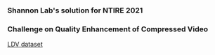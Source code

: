 ### Shannon Lab's solution for NTIRE 2021 ###
### Challenge on Quality Enhancement of Compressed Video ###
 
[LDV dataset](https://arxiv.org/abs/2104.10782)
